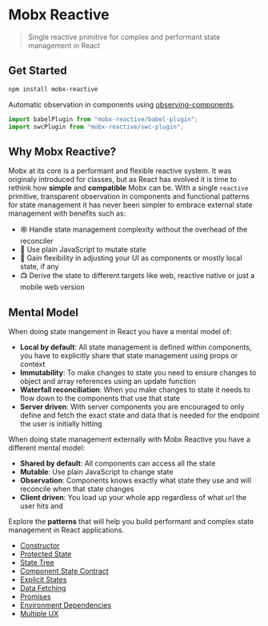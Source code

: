 # Mobx Reactive

> Single reactive primitive for complex and performant state management in React

## Get Started

```sh
npm install mobx-reactive
```

Automatic observation in components using [observing-components](https://github.com/christianalfoni/observing-components).

```ts
import babelPlugin from "mobx-reactive/babel-plugin";
import swcPlugin from "mobx-reactive/swc-plugin";
```

## Why Mobx Reactive?

Mobx at its core is a performant and flexible reactive system. It was originaly introduced for classes, but as React has evolved it is time to rethink how **simple** and **compatible** Mobx can be. With a single `reactive` primitive, transparent observation in components and functional patterns for state management it has never been simpler to embrace external state management with benefits such as:

- 🕸 Handle state management complexity without the overhead of the reconciler
- 🍎 Use plain JavaScript to mutate state
- 🌲 Gain flexibility in adjusting your UI as components or mostly local state, if any
- 📺 Derive the state to different targets like web, reactive native or just a mobile web version

## Mental Model

When doing state mangement in React you have a mental model of:

- **Local by default**: All state management is defined within components, you have to explicitly share that state management using props or context
- **Immutability**: To make changes to state you need to ensure changes to object and array references using an update function
- **Waterfall reconciliation**: When you make changes to state it needs to flow down to the components that use that state
- **Server driven**: With server components you are encouraged to only define and fetch the exact state and data that is needed for the endpoint the user is initially hitting

When doing state management externally with Mobx Reactive you have a different mental model:

- **Shared by default**: All components can access all the state
- **Mutable**: Use plain JavaScript to change state
- **Observation**: Components knows exactly what state they use and will reconcile when that state changes
- **Client driven**: You load up your whole app regardless of what url the user hits and

Explore the **patterns** that will help you build performant and complex state management in React applications.

- [Constructor](./docs/01_pattern_constructor.md)
- [Protected State](./docs/02_pattern_protected_state.md)
- [State Tree](./docs/03_pattern_state_tree.md)
- [Component State Contract](./docs/04_pattern_component_state_contract.md)
- [Explicit States](./docs/05_pattern_explicit_states.md)
- [Data Fetching](./docs/06_pattern_data_fetching.md)
- [Promises](./docs/07_pattern_promises.md)
- [Environment Dependencies](./docs/08_pattern_environment_dependencies.md)
- [Multiple UX](./docs/09_pattern_multiple_ux.md)
